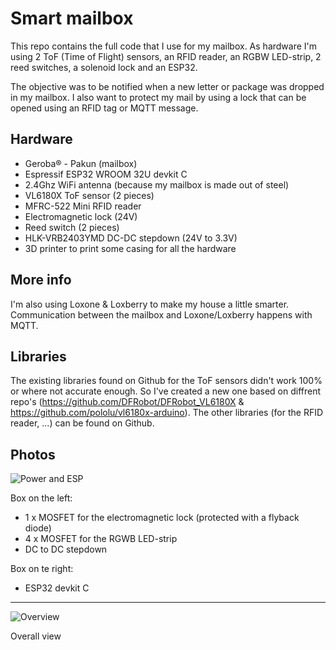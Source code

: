 # Smart mailbox
This repo contains the full code that I use for my mailbox. As hardware I'm using 2 ToF (Time of Flight) sensors, an RFID reader, an RGBW LED-strip, 2 reed switches, a solenoid lock and an ESP32.

The objective was to be notified when a new letter or package was dropped in my mailbox. I also want to protect my mail by using a lock that can be opened using an RFID tag or MQTT message.

## Hardware
* Geroba® - Pakun (mailbox)
* Espressif ESP32 WROOM 32U devkit C
* 2.4Ghz WiFi antenna (because my mailbox is made out of steel)
* VL6180X ToF sensor (2 pieces)
* MFRC-522 Mini RFID reader
* Electromagnetic lock (24V)
* Reed switch (2 pieces)
* HLK-VRB2403YMD DC-DC stepdown (24V to 3.3V)
* 3D printer to print some casing for all the hardware

## More info
I'm also using Loxone & Loxberry to make my house a little smarter. Communication between the mailbox and Loxone/Loxberry happens with MQTT.

## Libraries
The existing libraries found on Github for the ToF sensors didn't work 100% or where not accurate enough. So I've created a new one based on diffrent repo's (https://github.com/DFRobot/DFRobot_VL6180X & https://github.com/pololu/vl6180x-arduino).
The other libraries (for the RFID reader, ...) can be found on Github.

## Photos
![Power and ESP](https://github.com/ruudvdb/smart-mailbox/blob/main/mailbox1.jpg?raw=true)

Box on the left: 
* 1 x MOSFET for the electromagnetic lock (protected with a flyback diode)
* 4 x MOSFET for the RGWB LED-strip
* DC to DC stepdown

Box on te right:
* ESP32 devkit C

---

![Overview](https://github.com/ruudvdb/smart-mailbox/blob/main/mailbox2.jpg?raw=true)

Overall view
